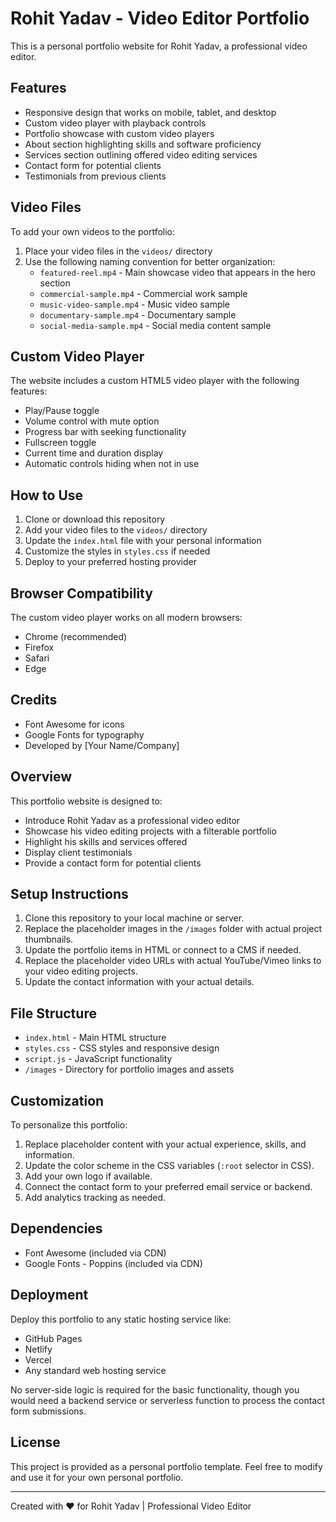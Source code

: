 # Rohit Yadav - Video Editor Portfolio

This is a personal portfolio website for Rohit Yadav, a professional video editor.

## Features

- Responsive design that works on mobile, tablet, and desktop
- Custom video player with playback controls
- Portfolio showcase with custom video players
- About section highlighting skills and software proficiency
- Services section outlining offered video editing services
- Contact form for potential clients
- Testimonials from previous clients

## Video Files

To add your own videos to the portfolio:

1. Place your video files in the `videos/` directory
2. Use the following naming convention for better organization:
   - `featured-reel.mp4` - Main showcase video that appears in the hero section
   - `commercial-sample.mp4` - Commercial work sample
   - `music-video-sample.mp4` - Music video sample
   - `documentary-sample.mp4` - Documentary sample
   - `social-media-sample.mp4` - Social media content sample

## Custom Video Player

The website includes a custom HTML5 video player with the following features:

- Play/Pause toggle
- Volume control with mute option
- Progress bar with seeking functionality
- Fullscreen toggle
- Current time and duration display
- Automatic controls hiding when not in use

## How to Use

1. Clone or download this repository
2. Add your video files to the `videos/` directory
3. Update the `index.html` file with your personal information
4. Customize the styles in `styles.css` if needed
5. Deploy to your preferred hosting provider

## Browser Compatibility

The custom video player works on all modern browsers:
- Chrome (recommended)
- Firefox
- Safari
- Edge

## Credits

- Font Awesome for icons
- Google Fonts for typography
- Developed by [Your Name/Company]

## Overview

This portfolio website is designed to:
- Introduce Rohit Yadav as a professional video editor
- Showcase his video editing projects with a filterable portfolio
- Highlight his skills and services offered
- Display client testimonials
- Provide a contact form for potential clients

## Setup Instructions

1. Clone this repository to your local machine or server.
2. Replace the placeholder images in the `/images` folder with actual project thumbnails.
3. Update the portfolio items in HTML or connect to a CMS if needed.
4. Replace the placeholder video URLs with actual YouTube/Vimeo links to your video editing projects.
5. Update the contact information with your actual details.

## File Structure

- `index.html` - Main HTML structure
- `styles.css` - CSS styles and responsive design
- `script.js` - JavaScript functionality
- `/images` - Directory for portfolio images and assets

## Customization

To personalize this portfolio:

1. Replace placeholder content with your actual experience, skills, and information.
2. Update the color scheme in the CSS variables (`:root` selector in CSS).
3. Add your own logo if available.
4. Connect the contact form to your preferred email service or backend.
5. Add analytics tracking as needed.

## Dependencies

- Font Awesome (included via CDN)
- Google Fonts - Poppins (included via CDN)

## Deployment

Deploy this portfolio to any static hosting service like:
- GitHub Pages
- Netlify
- Vercel
- Any standard web hosting service

No server-side logic is required for the basic functionality, though you would need a backend service or serverless function to process the contact form submissions.

## License

This project is provided as a personal portfolio template. Feel free to modify and use it for your own personal portfolio.

---

Created with ❤️ for Rohit Yadav | Professional Video Editor 